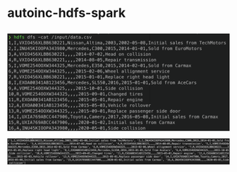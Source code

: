 # autoinc-hdfs-spark

## 


![hdfs_data_file](/screenshots/hdfs_data_file.png)

![raw_rdd_collect](/screenshots/raw_rdd_collect.png)
